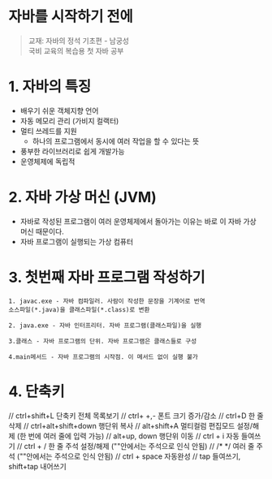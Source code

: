 # 자바를 시작하기 전에
> 교재: 자바의 정석 기초편 - 남궁성    
국비 교육의 복습용 첫 자바 공부 

# 1. 자바의 특징
* 배우기 쉬운 객체지향 언어
* 자동 메모리 관리 (가비지 컬랙터)
* 멀티 쓰레드를 지원
  - 하나의 프로그램에서 동시에 여러 작업을 할 수 있다는 뜻
* 풍부한 라이브러리로 쉽게 개발가능
* 운영체제에 독립적

# 2. 자바 가상 머신 (JVM)
* 자바로 작성된 프로그램이 여러 운영체제에서 돌아가는 이유는 바로 이 자바 가상 머신 때문이다.
* 자바 프로그램이 실행되는 가상 컴퓨터

# 3. 첫번째 자바 프로그램 작성하기
    1. javac.exe - 자바 컴파일러. 사람이 작성한 문장을 기계어로 번역  
    소스파일(*.java)을 클래스파일(*.class)로 변환

    2. java.exe - 자바 인터프리터. 자바 프로그램(클래스파일)을 실행

    3.클래스 - 자바 프로그램의 단위. 자바 프로그램은 클래스들로 구성

    4.main메서드 - 자바 프로그램의 시작점. 이 메서드 없이 실행 불가
    

# 4. 단축키

// ctrl+shift+L 단축키 전체 목록보기
// ctrl+ +,- 폰트 크기 증가/감소
// ctrl+D 한 줄 삭제
// ctrl+alt+shift+down 행단위 복사
// alt+shift+A 멀티컬럼 편집모드 설정/해제 (한 번에 여러 줄에 입력 가능)
// alt+up, down 행단위 이동
// ctrl + i 자동 들여쓰기
// ctrl + / 한 줄 주석 설정/해제 (""안에서는 주석으로 인식 안됨)
// /*  */  여러 줄 주석 (""안에서는 주석으로 인식 안됨)
// ctrl + space 자동완성
// tap 들여쓰기, shift+tap 내어쓰기
